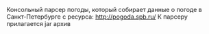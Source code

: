 Консольный парсер погоды, который собирает данные о погоде в Санкт-Петербурге с ресурса: http://pogoda.spb.ru/
К парсеру прилагается jar архив
